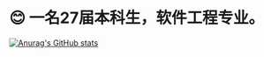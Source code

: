 # 😊 一名27届本科生，软件工程专业。

[![Anurag's GitHub stats](https://github-readme-stats.vercel.app/api/top-langs/?username=YXRRXY)](https://github.com/anuraghazra/github-readme-stats)


